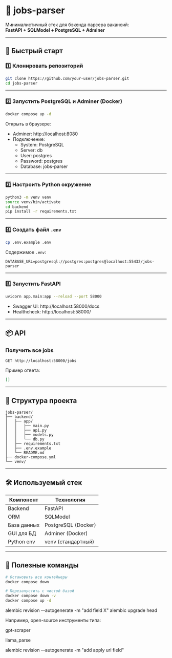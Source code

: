 # 🧱 jobs-parser

Минималистичный стек для бэкенда парсера вакансий:  
**FastAPI + SQLModel + PostgreSQL + Adminer**

---

## 🚀 Быстрый старт

### 1️⃣ Клонировать репозиторий

```bash
git clone https://github.com/your-user/jobs-parser.git
cd jobs-parser
```

---

### 2️⃣ Запустить PostgreSQL и Adminer (Docker)

```bash
docker compose up -d
```

Открыть в браузере:

- Adminer: http://localhost:8080  
- Подключение:
  - System: PostgreSQL  
  - Server: db  
  - User: postgres  
  - Password: postgres  
  - Database: jobs-parser

---

### 3️⃣ Настроить Python окружение

```bash
python3 -m venv venv
source venv/bin/activate
cd backend
pip install -r requirements.txt
```

---

### 4️⃣ Создать файл `.env`

```bash
cp .env.example .env
```

Содержимое `.env`:

```env
DATABASE_URL=postgresql://postgres:postgres@localhost:55432/jobs-parser
```

---

### 5️⃣ Запустить FastAPI

```bash
uvicorn app.main:app --reload --port 58000
```

- Swagger UI: http://localhost:58000/docs  
- Healthcheck: http://localhost:58000/

---

## 📦 API

### Получить все jobs

```http
GET http://localhost:58000/jobs
```

Пример ответа:

```json
[]
```

---

## 📁 Структура проекта

```
jobs-parser/
├── backend/
│   ├── app/
│   │   ├── main.py
│   │   ├── api.py
│   │   ├── models.py
│   │   └── db.py
│   ├── requirements.txt
│   ├── .env.example
│   └── README.md
├── docker-compose.yml
└── venv/
```

---

## 🛠 Используемый стек

| Компонент   | Технология          |
|-------------|---------------------|
| Backend     | FastAPI             |
| ORM         | SQLModel            |
| База данных | PostgreSQL (Docker) |
| GUI для БД  | Adminer (Docker)    |
| Python env  | venv (стандартный)  |

---

## 🔧 Полезные команды

```bash
# Остановить все контейнеры
docker compose down

# Перезапустить с чистой базой
docker compose down -v
docker compose up -d
```



alembic revision --autogenerate -m "add field X"
alembic upgrade head

Например, open-source инструменты типа:

gpt-scraper

llama_parse

alembic revision --autogenerate -m "add apply url field"
